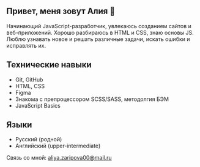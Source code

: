 ## Привет, меня зовут Алия 👋
Начинающий JavaScript-разработчик, увлекаюсь созданием сайтов и веб-приложений. Хорошо разбираюсь в HTML и CSS, знаю основы JS. Люблю узнавать новое и решать различные задачи, искать ошибки и исправлять их.

## Технические навыки
*   Git, GitHub
*   HTML, CSS
*   Figma
*   Знакома с препроцессором SCSS/SASS, методолгия БЭМ
*   JavaScript Basics

## Языки
* Русский (родной)
* Английский (upper-intermediate)

Связь со мной:  <a href='mailto:aliya.zaripova00@mail.ru'>aliya.zaripova00@mail.ru</a>
